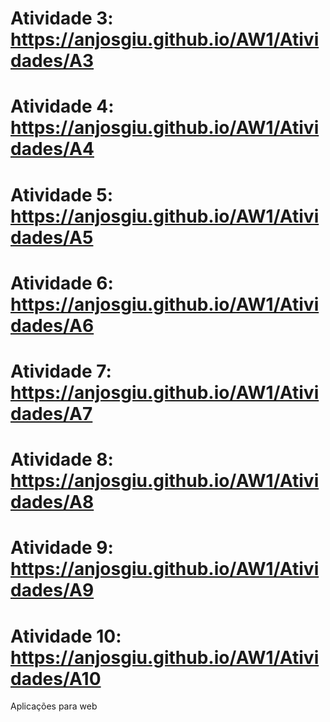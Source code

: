 # Atividade 3: https://anjosgiu.github.io/AW1/Atividades/A3
# Atividade 4: https://anjosgiu.github.io/AW1/Atividades/A4
# Atividade 5: https://anjosgiu.github.io/AW1/Atividades/A5
# Atividade 6: https://anjosgiu.github.io/AW1/Atividades/A6
# Atividade 7: https://anjosgiu.github.io/AW1/Atividades/A7
# Atividade 8: https://anjosgiu.github.io/AW1/Atividades/A8
# Atividade 9: https://anjosgiu.github.io/AW1/Atividades/A9
# Atividade 10: https://anjosgiu.github.io/AW1/Atividades/A10
Aplicações para web
